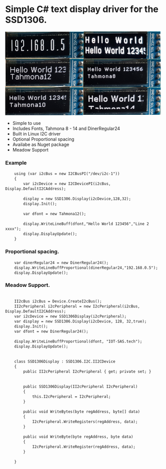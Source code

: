 # Simple C# text display driver for the SSD1306.

![Example](example.png)

- Simple to use
- Includes Fonts, Tahmona 8 - 14 and DinerRegular24
- Built in Linux I2C driver
- Optional Proportional spacing
- Availabe as Nuget package
- Meadow Support

### Example

```
    using (var i2cBus = new I2CBusPI("/dev/i2c-1"))
    {
        var i2cDevice = new I2CDevicePI(i2cBus, Display.DefaultI2CAddress);
    
        display = new SSD1306.Display(i2cDevice,128,32);
        display.Init();
    
        var dfont = new Tahmona12();
    
        display.WriteLineBuff(dfont,"Hello World 123456","Line 2 xxxx");
        display.DisplayUpdate();
    }
```
### Proportional spacing.
```
    var dinerRegular24 = new DinerRegular24();
    display.WriteLineBuffProportional(dinerRegular24,"192.168.0.5");                
    display.DisplayUpdate();
```

### Meadow Support.
```

    II2cBus i2cBus = Device.CreateI2cBus();
    II2cPeripheral i2cPeripheral = new I2cPeripheral(i2cBus, Display.DefaultI2CAddress);
    var i2cDevice = new SSD1306Display(i2cPeripheral);
    var display = new SSD1306.Display(i2cDevice, 128, 32,true);
    display.Init();
    var dfont = new DinerRegular24();
        
    display.WriteLineBuffProportional(dfont, "IOT-SAS.tech");
    display.DisplayUpdate();


    class SSD1306Display : SSD1306.I2C.II2CDevice
    {
        public II2cPeripheral I2cPeripheral { get; private set; }

      
        public SSD1306Display(II2cPeripheral I2cPeripheral)
        {
            this.I2cPeripheral = I2cPeripheral;
        }

        public void WriteBytes(byte regAddress, byte[] data)
        {
            I2cPeripheral.WriteRegisters(regAddress, data);
        }

        public void WriteByte(byte regAddress, byte data)
        {
            I2cPeripheral.WriteRegister(regAddress, data);
        }

    }
    
```